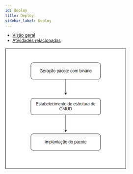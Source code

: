 ```yaml
---
id: deploy
title: Deploy
sidebar_label: Deploy
---
```


- [Visão geral](#visão-geral)
- [Atividades relacionadas](#atividades-relacionadas)

![Workflow](/img/solution/products/deploy/deploy-workflow.png)

